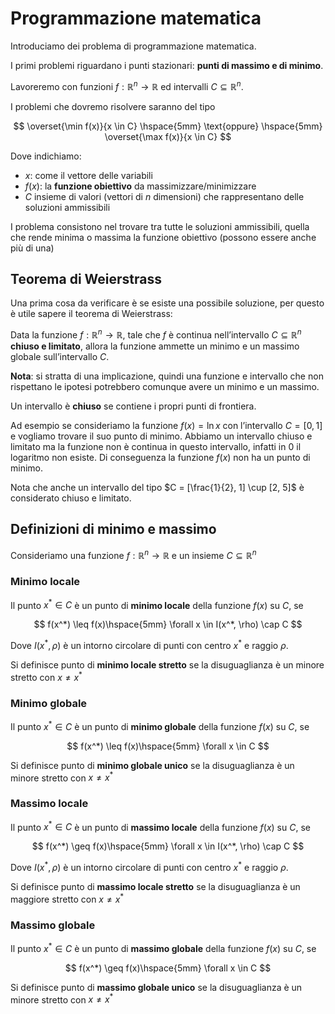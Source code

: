 ﻿
# Programmazione matematica

Introduciamo dei problema di programmazione matematica.

I primi problemi riguardano i punti stazionari: **punti di massimo e di minimo**.

Lavoreremo con funzioni $f: \mathbb{R}^n \rightarrow \mathbb{R}$ ed intervalli $C \subseteq \mathbb{R}^n$.

I problemi che dovremo risolvere saranno del tipo

$$
\overset{\min f(x)}{x \in C} \hspace{5mm} \text{oppure} \hspace{5mm} \overset{\max f(x)}{x \in C}
$$

Dove indichiamo:

- $x$: come il vettore delle variabili
- $f(x)$: la **funzione obiettivo** da massimizzare/minimizzare
- $C$ insieme di valori (vettori di $n$ dimensioni) che rappresentano delle soluzioni ammissibili

I problema consistono nel trovare tra tutte le soluzioni ammissibili, quella che rende minima o massima la funzione obiettivo (possono essere anche più di una)

## Teorema di Weierstrass

Una prima cosa da verificare è se esiste una possibile soluzione, per questo è utile sapere il teorema di Weierstrass:

Data la funzione $f: \mathbb{R}^n \rightarrow \mathbb{R}$, tale che $f$ è continua nell’intervallo $C \subseteq \mathbb{R}^n$ **chiuso e limitato**, allora la funzione ammette un minimo e un massimo globale sull’intervallo $C$.

**Nota**: si stratta di una implicazione, quindi una funzione e intervallo che non rispettano le ipotesi potrebbero comunque avere un minimo e un massimo.

Un intervallo è **chiuso** se contiene i propri punti di frontiera.

Ad esempio se consideriamo la funzione $f(x) = \ln x$ con l’intervallo $C = [0, 1]$ e vogliamo trovare il suo punto di minimo. Abbiamo un intervallo chiuso e limitato ma la funzione non è continua in questo intervallo, infatti in $0$ il logaritmo non esiste. Di conseguenza la funzione $f(x)$ non ha un punto di minimo.

Nota che anche un intervallo del tipo $C = [\frac{1}{2}, 1] \cup [2, 5]$ è considerato chiuso e limitato.

## Definizioni di minimo e massimo

Consideriamo una funzione $f: \mathbb{R}^n \rightarrow \mathbb{R}$ e un insieme $C \subseteq \mathbb{R}^n$

### Minimo locale

Il punto $x^* \in C$ è un punto di **minimo locale** della funzione $f(x)$ su $C$, se 

$$
f(x^*) \leq f(x)\hspace{5mm} \forall x \in I(x^*, \rho) \cap C
$$

Dove $I(x^*, \rho)$ è un intorno circolare di punti con centro $x^*$ e raggio $\rho$.

Si definisce punto di **minimo locale stretto** se la disuguaglianza è un minore stretto con $x \neq x^*$

### Minimo globale

Il punto $x^* \in C$ è un punto di **minimo globale** della funzione $f(x)$ su $C$, se 

$$
f(x^*) \leq f(x)\hspace{5mm} \forall x \in C
$$

Si definisce punto di **minimo globale unico** se la disuguaglianza è un minore stretto con $x \neq x^*$

### Massimo locale

Il punto $x^* \in C$ è un punto di **massimo locale** della funzione $f(x)$ su $C$, se 

$$
f(x^*) \geq f(x)\hspace{5mm} \forall x \in I(x^*, \rho) \cap C
$$

Dove $I(x^*, \rho)$ è un intorno circolare di punti con centro $x^*$ e raggio $\rho$.

Si definisce punto di **massimo locale stretto** se la disuguaglianza è un maggiore stretto con $x \neq x^*$

### Massimo globale

Il punto $x^* \in C$ è un punto di **massimo globale** della funzione $f(x)$ su $C$, se 

$$
f(x^*) \geq f(x)\hspace{5mm} \forall x \in C
$$

Si definisce punto di **massimo globale unico** se la disuguaglianza è un minore stretto con $x \neq x^*$
